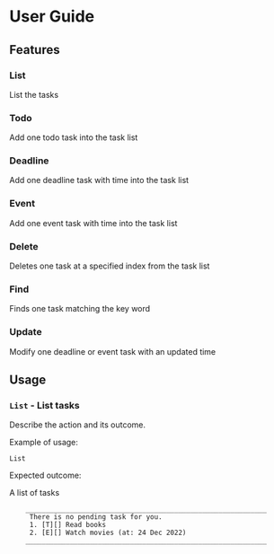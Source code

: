 # User Guide

## Features 

### List

List the tasks

### Todo

Add one todo task into the task list

### Deadline

Add one deadline task with time into the task list

### Event

Add one event task with time into the task list

### Delete

Deletes one task at a specified index from the task list

### Find

Finds one task matching the key word

### Update

Modify one deadline or event task with an updated time

## Usage

### `List` - List tasks

Describe the action and its outcome.

Example of usage: 

`List`

Expected outcome:

A list of tasks

```
    ____________________________________________________________
     There is no pending task for you.
     1. [T][] Read books
     2. [E][] Watch movies (at: 24 Dec 2022)
    ____________________________________________________________
```
